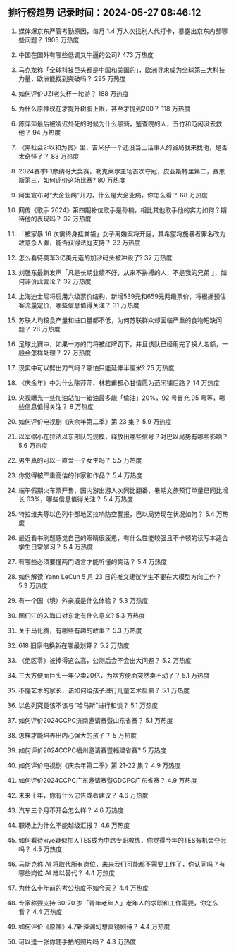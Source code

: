 
## 排行榜趋势 记录时间：2024-05-27 08:46:12
  
  1. 媒体爆京东严管考勤原因，每月 1.4 万人次找别人代打卡，暴露出京东内部哪些问题？ 1905 万热度
    
  2. 中国在国外有哪些低调又牛逼的公司? 473 万热度
    
  3. 马克龙称「全球科技巨头都是中国和美国的」，欧洲寻求成为全球第三大科技力量，欧洲能找到突破吗？ 295 万热度
    
  4. 如何评价UZI老头杯一轮游？ 188 万热度
    
  5. 为什么原神现在才提升树脂上限，甚至才提到200？ 118 万热度
    
  6. 陈萍萍最后被凌迟处死的时候为什么黑骑，鉴查院的人，五竹和范闲没去救他？ 94 万热度
    
  7. 《黑社会2:以和为贵》里，吉米仔一个还没当上话事人的省局就来找他，是否太奇怪了？ 83 万热度
    
  8. 2024赛季F1摩纳哥大奖赛，勒克莱尔主场首次夺冠，皮亚斯特里第二，赛恩斯第三，如何评价这场比赛? 80 万热度
    
  9. 阿里宣布对“大企业病”开刀，什么是大企业病，你怎么看？ 68 万热度
    
  10. 网传《歌手 2024》第四期补位歌手是孙楠，相比其他歌手他的实力如何？期待他的表现吗？ 32 万热度
    
  11. 「被家暴 16 次需终身挂粪袋」女子离婚案将开庭，其希望将施暴者罪名改为故意杀人罪，能否获得法庭支持？ 32 万热度
    
  12. 怎么看待美军3亿美元造的加沙码头被冲毁了? 32 万热度
    
  13. 刘强东最新发声「凡是长期业绩不好，从来不拼搏的人，不是我的兄弟 」，如何评价此言论？ 32 万热度
    
  14. 上海迪士尼将启用六级票价结构，新增539元和659元两级票价，将根据预估客流量定价，哪些信息值得关注？ 31 万热度
    
  15. 苏联人均粮食产量和进口量都不低，为何苏联群众却面临严重的食物短缺问题？ 28 万热度
    
  16. 足球比赛中，如果一方的门将被红牌罚下，并且该队已经用完了换人名额，一般会怎样处理？ 27 万热度
    
  17. 现实中可以劈出刀气吗？哪怕只能延伸半厘米? 25 万热度
    
  18. 《庆余年》中为什么陈萍萍、林若甫都心甘情愿为范闲铺后路？ 14 万热度
    
  19. 央视曝光一些加油站加一箱油最多能「偷油」20%，92 号冒充 95 号等，哪些信息值得关注？ 8 万热度
    
  20. 如何评价电视剧《庆余年第二季》第 23 集？ 5.9 万热度
    
  21. 以军缩小在拉法以东部队的规模，释放出哪些信号？对巴以局势有哪些影响？ 5.6 万热度
    
  22. 男生真的可以一直爱一个女生吗？ 5.5 万热度
    
  23. 你觉得被严重高估的作家和作品？ 5.4 万热度
    
  24. 端午假期火车票开售，国内游出游人次同比翻番，暑期文旅预订单量已同比增长 63%，哪些信息值得关注？ 5.4 万热度
    
  25. 特拉维夫等以色列中部地区拉响防空警报，巴以局势现在状况如何？ 5.4 万热度
    
  26. 最近看书刷题感觉自己的眼睛很疲惫，有什么性能较强且不卡顿的读写本适合学生日常学习？ 5.4 万热度
    
  27. 有哪些必须要懂两门语言才能听懂的笑话？ 5.4 万热度
    
  28. 如何解读 Yann LeCun 5 月 23 日的推文建议学生不要在大模型方向工作？ 5.3 万热度
    
  29. 有一个国（境）外亲戚是什么体验？ 5.3 万热度
    
  30. 图们江的入海口对东北有什么意义? 5.3 万热度
    
  31. 关于马化腾，有哪些有趣的故事？ 5.3 万热度
    
  32. 618 旧家电换新在哪最划算？ 5.2 万热度
    
  33. 《绝区零》被捧得这么高，公测后会不会出大问题？ 5.2 万热度
    
  34. 三大方便面巨头一年少卖20亿，为啥方便面突然卖不动了？ 5.1 万热度
    
  35. 不懂艺术的家长，该如何给孩子进行儿童艺术启蒙？ 5.1 万热度
    
  36. 以色列究竟该不该与“哈马斯”进行和谈？ 5.1 万热度
    
  37. 如何评价2024CCPC济南邀请赛暨山东省赛？ 5.1 万热度
    
  38. 怎样才能培养出内心强大的孩子？ 5 万热度
    
  39. 如何评价2024CCPC福州邀请赛暨福建省赛? 5 万热度
    
  40. 如何评价电视剧《庆余年第二季》第 21-22 集？ 4.9 万热度
    
  41. 如何评价2024CCPC广东邀请赛暨GDCPC广东省赛？ 4.9 万热度
    
  42. 未来十年，你有什么忠告或者建议？ 4.6 万热度
    
  43. 汽车三个月不开会怎么样？ 4.6 万热度
    
  44. 职场上为什么不能越级汇报？ 4.6 万热度
    
  45. 如何看待xiye疑似加入TES成为中路专职教练，你觉得今年的TES有机会夺冠吗？ 4.5 万热度
    
  46. 马斯克称 AI 将取代所有岗位，未来我们可能都不需要工作了，你认同吗？有哪些岗位 AI 难以替代？ 4.4 万热度
    
  47. 为什么十年前的考公热度不如今天？ 4.4 万热度
    
  48. 专家称要支持 60-70 岁「青年老年人」老年人的求职和工作需要，你怎么看？ 4.4 万热度
    
  49. 如何评价《原神》4.7新深渊幻想真镜剧诗？ 4.4 万热度
    
  50. 可以送一张你随手拍的照片吗？ 4.3 万热度
    